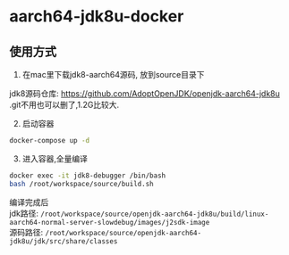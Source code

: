 # aarch64-jdk8u-docker

## 使用方式

1. 在mac里下载jdk8-aarch64源码, 放到source目录下   

jdk8源码仓库: https://github.com/AdoptOpenJDK/openjdk-aarch64-jdk8u  
.git不用也可以删了,1.2G比较大.

2. 启动容器    
```bash
docker-compose up -d
```

3. 进入容器,全量编译  
```bash
docker exec -it jdk8-debugger /bin/bash
bash /root/workspace/source/build.sh
```
编译完成后    
jdk路径: `/root/workspace/source/openjdk-aarch64-jdk8u/build/linux-aarch64-normal-server-slowdebug/images/j2sdk-image`    
源码路径: `/root/workspace/source/openjdk-aarch64-jdk8u/jdk/src/share/classes`

